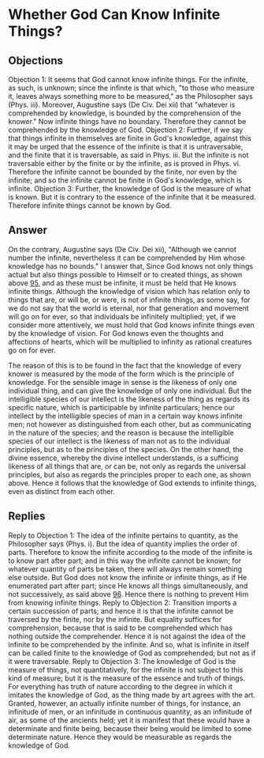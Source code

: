 # Whether God Can Know Infinite Things?
## Objections
Objection 1: It seems that God cannot know infinite things. For the infinite, as such, is unknown; since the infinite is that which, "to those who measure it, leaves always something more to be measured," as the Philosopher says (Phys. iii). Moreover, Augustine says (De Civ. Dei xii) that "whatever is comprehended by knowledge, is bounded by the comprehension of the knower." Now infinite things have no boundary. Therefore they cannot be comprehended by the knowledge of God.
Objection 2: Further, if we say that things infinite in themselves are finite in God's knowledge, against this it may be urged that the essence of the infinite is that it is untraversable, and the finite that it is traversable, as said in Phys. iii. But the infinite is not traversable either by the finite or by the infinite, as is proved in Phys. vi. Therefore the infinite cannot be bounded by the finite, nor even by the infinite; and so the infinite cannot be finite in God's knowledge, which is infinite.
Objection 3: Further, the knowledge of God is the measure of what is known. But it is contrary to the essence of the infinite that it be measured. Therefore infinite things cannot be known by God.
## Answer
On the contrary, Augustine says (De Civ. Dei xii), "Although we cannot number the infinite, nevertheless it can be comprehended by Him whose knowledge has no bounds."
I answer that, Since God knows not only things actual but also things possible to Himself or to created things, as shown above [95](A[9]), and as these must be infinite, it must be held that He knows infinite things. Although the knowledge of vision which has relation only to things that are, or will be, or were, is not of infinite things, as some say, for we do not say that the world is eternal, nor that generation and movement will go on for ever, so that individuals be infinitely multiplied; yet, if we consider more attentively, we must hold that God knows infinite things even by the knowledge of vision. For God knows even the thoughts and affections of hearts, which will be multiplied to infinity as rational creatures go on for ever.

The reason of this is to be found in the fact that the knowledge of every knower is measured by the mode of the form which is the principle of knowledge. For the sensible image in sense is the likeness of only one individual thing, and can give the knowledge of only one individual. But the intelligible species of our intellect is the likeness of the thing as regards its specific nature, which is participable by infinite particulars; hence our intellect by the intelligible species of man in a certain way knows infinite men; not however as distinguished from each other, but as communicating in the nature of the species; and the reason is because the intelligible species of our intellect is the likeness of man not as to the individual principles, but as to the principles of the species. On the other hand, the divine essence, whereby the divine intellect understands, is a sufficing likeness of all things that are, or can be, not only as regards the universal principles, but also as regards the principles proper to each one, as shown above. Hence it follows that the knowledge of God extends to infinite things, even as distinct from each other.
## Replies
Reply to Objection 1: The idea of the infinite pertains to quantity, as the Philosopher says (Phys. i). But the idea of quantity implies the order of parts. Therefore to know the infinite according to the mode of the infinite is to know part after part; and in this way the infinite cannot be known; for whatever quantity of parts be taken, there will always remain something else outside. But God does not know the infinite or infinite things, as if He enumerated part after part; since He knows all things simultaneously, and not successively, as said above [96](A[7]). Hence there is nothing to prevent Him from knowing infinite things.
Reply to Objection 2: Transition imports a certain succession of parts; and hence it is that the infinite cannot be traversed by the finite, nor by the infinite. But equality suffices for comprehension, because that is said to be comprehended which has nothing outside the comprehender. Hence it is not against the idea of the infinite to be comprehended by the infinite. And so, what is infinite in itself can be called finite to the knowledge of God as comprehended; but not as if it were traversable.
Reply to Objection 3: The knowledge of God is the measure of things, not quantitatively, for the infinite is not subject to this kind of measure; but it is the measure of the essence and truth of things. For everything has truth of nature according to the degree in which it imitates the knowledge of God, as the thing made by art agrees with the art. Granted, however, an actually infinite number of things, for instance, an infinitude of men, or an infinitude in continuous quantity, as an infinitude of air, as some of the ancients held; yet it is manifest that these would have a determinate and finite being, because their being would be limited to some determinate nature. Hence they would be measurable as regards the knowledge of God.